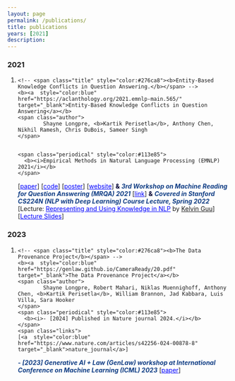 ```yaml
---
layout: page
permalink: /publications/
title: publications
years: [2021]
description:
---
```


<article class="post-content publications clearfix">
    <h3 class="year">2021</h3>
    <ol class="bibliography"><li>
        <div id="wang2021grounding">
  
    <!-- <span class="title" style="color:#276ca8"><b>Entity-Based Knowledge Conflicts in Question Answering.</b></span> -->
    <b><a  style="color:blue" href="https://aclanthology.org/2021.emnlp-main.565/" target="_blank">Entity-Based Knowledge Conflicts in Question Answering</a></b>
    <span class="author">
            Shayne Longpre, <b>Kartik Perisetla</b>, Anthony Chen, Nikhil Ramesh, Chris DuBois, Sameer Singh
    </span>

    
    <span class="periodical" style="color:#113e85">
      <b><i>Empirical Methods in Natural Language Processing (EMNLP) 2021</i></b>
    </span>
  <span class="links">  
    [<a  style="color:blue" href="https://aclanthology.org/2021.emnlp-main.565/" target="_blank">paper</a>] [<a  style="color:blue" href="https://github.com/apple/ml-knowledge-conflicts" target="_blank">code</a>] [<a  style="color:blue" href="{{ site.baseurl }}/assets/files/poster_final.pdf" target="_blank">poster</a>] [<a  style="color:blue" href="https://machinelearning.apple.com/research/entity-knowledge-conflicts" target="_blank">website</a>]
  </span>
  <span class="periodical" style="color:#000033">
      <b>&</b>
    </span>
    <span class="periodical" style="color:#113e85">
      <b><i>3rd Workshop on Machine Reading for Question Answering (MRQA) 2021</i></b>
    </span>
    <span class="links">  
    [<a  style="color:blue" href="https://mrqa.github.io/papers.html" target="_blank">link</a>]
  </span>
  <span class="periodical" style="color:#000033">
      <b>&</b>
    </span>
    <span class="periodical" style="color:#113e85">
      <b><i>Covered in Stanford CS224N (NLP with Deep Learning) Course Lecture, Spring 2022</i></b>
    </span>
    <span class="links">  
    [Lecture: <a  style="color:blue" href="https://youtu.be/4ynrGLIuPv4?t=4388" target="_blank">Representing and Using Knowledge in NLP</a> by <a target="_blank" href="https://www.kelvinguu.com/">Kelvin Guu</a>] [<a target="_blank" style="color:blue"  href="https://web.stanford.edu/class/cs224n/slides/cs224n-2022-lecture15-guu.pdf#page=94">Lecture Slides</a>]
  </span>

</div>
    </li>
    </ol>
</article>

<article class="post-content publications clearfix">
    <h3 class="year">2023</h3>
    <ol class="bibliography"><li>
        <div id="wang2021grounding">
  
    <!-- <span class="title" style="color:#276ca8"><b>The Data Provenance Project</b></span> -->
    <b><a  style="color:blue" href="https://genlaw.github.io/CameraReady/20.pdf" target="_blank">The Data Provenance Project</a></b>
    <span class="author">
            Shayne Longpre, Robert Mahari, Niklas Muennighoff, Anthony Chen, <b>Kartik Perisetla</b>, William Brannon, Jad Kabbara, Luis Villa, Sara Hooker
    </span>
    <span class="periodical" style="color:#113e85">
      <b><i>- [2024] Published in Nature journal 2024.</i></b>
    </span>
    <span class="links">  
    [<a  style="color:blue" href="https://www.nature.com/articles/s42256-024-00878-8" target="_blank">nature_journal</a>]
  </span>
    <span class="periodical" style="color:#113e85">
      <b><i>- [2023] Generative AI + Law (GenLaw) workshop at International Conference on Machine Learning (ICML) 2023</i></b>
    </span>
  <span class="links">  
    [<a  style="color:blue" href="https://genlaw.github.io/CameraReady/20.pdf" target="_blank">paper</a>]
  </span>
</div>
    </li>
    </ol>
</article>